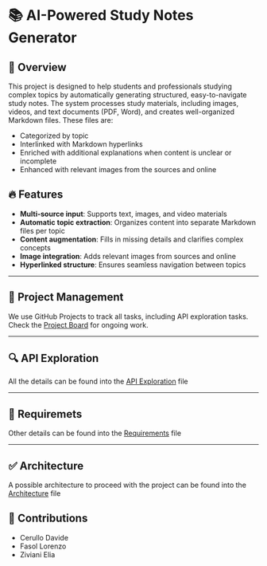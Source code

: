 # 📚 AI-Powered Study Notes Generator

## 📝 Overview
This project is designed to help students and professionals studying complex topics by automatically generating structured, easy-to-navigate study notes. The system processes study materials, including images, videos, and text documents (PDF, Word), and creates well-organized Markdown files. These files are:

- Categorized by topic
- Interlinked with Markdown hyperlinks
- Enriched with additional explanations when content is unclear or incomplete
- Enhanced with relevant images from the sources and online

## 🔥 Features
- **Multi-source input**: Supports text, images, and video materials
- **Automatic topic extraction**: Organizes content into separate Markdown files per topic
- **Content augmentation**: Fills in missing details and clarifies complex concepts
- **Image integration**: Adds relevant images from sources and online
- **Hyperlinked structure**: Ensures seamless navigation between topics

---

## 📌 Project Management
We use GitHub Projects to track all tasks, including API exploration tasks. Check the [Project Board](https://github.com/users/ELI20ZIVI/projects/6) for ongoing work.

---

## 🔍 API Exploration
All the details can be found into the [API Exploration](https://docs.google.com/document/d/1faQ3JmGFAZSQC0qg21d-wZG7QcItbEJFvgcQuDj7weE/edit?usp=sharing) file

---

## 🧐 Requiremets
Other details can be found into the [Requirements](https://docs.google.com/document/d/12HqhXcp-jp5MfkvI6AWPRuK7epVN055NAt1-3iH4OjI/edit?usp=sharing) file

---

## ✅ Architecture
A possible architecture to proceed with the project can be found into the [Architecture](https://docs.google.com/document/d/1pwnZdDuRnzD759D_uojXE_4AusSUYnkQLj4nmz7ALJU/edit?usp=sharing) file

## 🤝 Contributions
- Cerullo Davide
- Fasol Lorenzo
- Ziviani Elia

